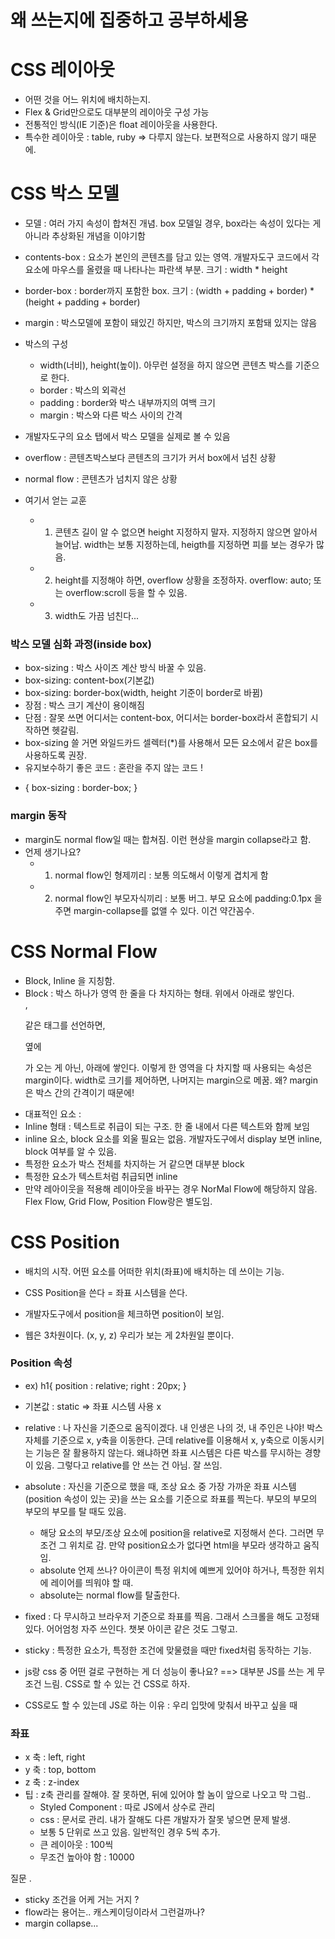 # 왜 쓰는지에 집중하고 공부하세용

# CSS 레이아웃

- 어떤 것을 어느 위치에 배치하는지.
- Flex & Grid만으로도 대부분의 레이아웃 구성 가능
- 전통적인 방식(IE 기준)은 float 레이아웃을 사용한다.
- 특수한 레이아웃 : table, ruby => 다루지 않는다. 보편적으로 사용하지 않기 때문에.

# CSS 박스 모델

- 모델 : 여러 가지 속성이 합쳐진 개념. box 모델일 경우, box라는 속성이 있다는 게 아니라 추상화된 개념을 이야기함
- contents-box : 요소가 본인의 콘텐츠를 담고 있는 영역. 개발자도구 코드에서 각 요소에 마우스를 올렸을 때 나타나는 파란색 부분. 크기 : width \* height
- border-box : border까지 포함한 box. 크기 : (width + padding + border) \* (height + padding + border)
- margin : 박스모델에 포함이 돼있긴 하지만, 박스의 크기까지 포함돼 있지는 않음
- 박스의 구성
  - width(너비), height(높이). 아무런 설정을 하지 않으면 콘텐츠 박스를 기준으로 한다.
  - border : 박스의 외곽선
  - padding : border와 박스 내부까지의 여백 크기
  - margin : 박스와 다른 박스 사이의 간격
- 개발자도구의 요소 탭에서 박스 모델을 실제로 볼 수 있음

- overflow : 콘텐츠박스보다 콘텐츠의 크기가 커서 box에서 넘친 상황
- normal flow : 콘텐츠가 넘치지 않은 상황
- 여기서 얻는 교훈
  - 1. 콘텐츠 길이 알 수 없으면 height 지정하지 말자. 지정하지 않으면 알아서 늘어남. width는 보통 지정하는데, heigth를 지정하면 피를 보는 경우가 많음.
  - 2. height를 지정해야 하면, overflow 상황을 조정하자. overflow: auto; 또는 overflow:scroll 등을 할 수 있음.
  - 3. width도 가끔 넘친다...

### 박스 모델 심화 과정(inside box)

- box-sizing : 박스 사이즈 계산 방식 바꿀 수 있음.
- box-sizing: content-box(기본값)
- box-sizing: border-box(width, height 기준이 border로 바뀜)
- 장점 : 박스 크기 계산이 용이해짐
- 단점 : 잘못 쓰면 어디서는 content-box, 어디서는 border-box라서 혼합되기 시작하면 헷갈림.
- box-sizing 쓸 거면 와일드카드 셀렉터(\*)를 사용해서 모든 요소에서 같은 box를 사용하도록 권장.
- 유지보수하기 좋은 코드 : 혼란을 주지 않는 코드 !

* {
  box-sizing : border-box;
  }

### margin 동작

- margin도 normal flow일 때는 합쳐짐. 이런 현상을 margin collapse라고 함.
- 언제 생기나요?
  - 1. normal flow인 형제끼리 : 보통 의도해서 이렇게 겹치게 함
  - 2. normal flow인 부모자식끼리 : 보통 버그. 부모 요소에 padding:0.1px 을 주면 margin-collapse를 없앨 수 있다. 이건 약간꼼수.

# CSS Normal Flow

- Block, Inline 을 지칭함.
- Block : 박스 하나가 영역 한 줄을 다 차지하는 형태. 위에서 아래로 쌓인다. <div>, <p> 같은 태그를 선언하면, <div> 옆에 <p>가 오는 게 아닌, 아래에 쌓인다. 이렇게 한 영역을 다 차지할 때 사용되는 속성은 margin이다. width로 크기를 제어하면, 나머지는 margin으로 메꿈. 왜? margin은 박스 간의 간격이기 때문에!
- 대표적인 요소 : <div>
- Inline 형태 : 텍스트로 취급이 되는 구조. 한 줄 내에서 다른 텍스트와 함께 보임
- inline 요소, block 요소를 외울 필요는 없음. 개발자도구에서 display 보면 inline, block 여부를 알 수 있음.
- 특정한 요소가 박스 전체를 차지하는 거 같으면 대부분 block
- 특정한 요소가 텍스트처럼 취급되면 inline
- 만약 레아이웃을 적용해 레이아웃을 바꾸는 경우 NorMal Flow에 해당하지 않음. Flex Flow, Grid Flow, Position Flow랑은 별도임.

# CSS Position

- 배치의 시작. 어떤 요소를 어떠한 위치(좌표)에 배치하는 데 쓰이는 기능.
- CSS Position을 쓴다 = 좌표 시스템을 쓴다.
- 개발자도구에서 position을 체크하면 position이 보임.

- 웹은 3차원이다. (x, y, z) 우리가 보는 게 2차원일 뿐이다.

### Position 속성

- ex) h1{ position : relative; right : 20px; }
- 기본값 : static => 좌표 시스템 사용 x
- relative : 나 자신을 기준으로 움직이겠다. 내 인생은 나의 것, 내 주인은 나야! 박스 자체를 기준으로 x, y축을 이동한다. 근데 relative를 이용해서 x, y축으로 이동시키는 기능은 잘 활용하지 않는다. 왜냐하면 좌표 시스템은 다른 박스를 무시하는 경향이 있음. 그렇다고 relative를 안 쓰는 건 아님. 잘 쓰임.
- absolute : 자신을 기준으로 했을 때, 조상 요소 중 가장 가까운 좌표 시스템(position 속성이 있는 곳)을 쓰는 요소를 기준으로 좌표를 찍는다. 부모의 부모의 부모의 부모를 탈 때도 있음.

  - 해당 요소의 부모/조상 요소에 position을 relative로 지정해서 쓴다. 그러면 무조건 그 위치로 감. 만약 position요소가 없다면 html을 부모라 생각하고 움직임.
  - absolute 언제 쓰나? 아이콘이 특정 위치에 예쁘게 있어야 하거나, 특정한 위치에 레이어를 띄워야 할 때.
  - absolute는 normal flow를 탈출한다.

- fixed : 다 무시하고 브라우저 기준으로 좌표를 찍음. 그래서 스크롤을 해도 고정돼 있다. 어어엄청 자주 쓰인다. 챗봇 아이콘 같은 것도 그렇고.
- sticky : 특정한 요소가, 특정한 조건에 맞물렸을 때만 fixed처럼 동작하는 기능.

- js랑 css 중 어떤 걸로 구현하는 게 더 성능이 좋나요? ==> 대부분 JS를 쓰는 게 무조건 느림. CSS로 할 수 있는 건 CSS로 하자.
- CSS로도 할 수 있는데 JS로 하는 이유 : 우리 입맛에 맞춰서 바꾸고 싶을 때

### 좌표

- x 축 : left, right
- y 축 : top, bottom
- z 축 : z-index
- 팁 : z축 관리를 잘해야. 잘 못하면, 뒤에 있어야 할 놈이 앞으로 나오고 막 그럼..
  - Styled Component : 따로 JS에서 상수로 관리
  - css : 문서로 관리. 내가 잘해도 다른 개발자가 잘못 넣으면 문제 발생.
  - 보통 5 단위로 쓰고 있음. 일반적인 경우 5씩 추가.
  - 큰 레이아웃 : 100씩
  - 무조건 높아야 함 : 10000

질문 .

- sticky 조건을 어케 거는 거지 ?
- flow라는 용어는.. 캐스케이딩이라서 그런걸까나?
- margin collapse...
